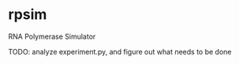rpsim
=====

RNA Polymerase Simulator

TODO:
analyze experiment.py, and figure out what needs to be done
